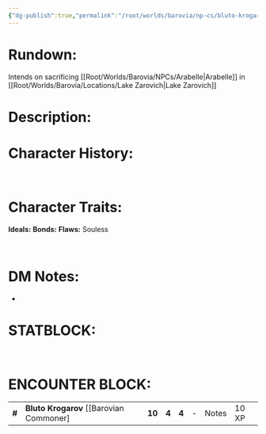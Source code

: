 ```yaml
---
{"dg-publish":true,"permalink":"/root/worlds/barovia/np-cs/bluto-krogarov/","tags":["Barovia"]}
---
```


# **Rundown:**

Intends on sacrificing [[Root/Worlds/Barovia/NPCs/Arabelle\|Arabelle]] in [[Root/Worlds/Barovia/Locations/Lake Zarovich\|Lake Zarovich]]

# **Description:**



# **Character History:**

 
 
 

# **Character Traits:** 


**Ideals:**
**Bonds:**
**Flaws:** Souless 

 
 
 

# **DM Notes:**

-    

# **STATBLOCK:**

 

# **ENCOUNTER BLOCK:**

|        |                                            |        |       |       |     |       |       |
|--------|--------------------------------------------|--------|-------|-------|-----|-------|-------|
| **\#** | **Bluto Krogarov** \[\[Barovian Commoner\] | **10** | **4** | **4** | \-  | Notes | 10 XP |

